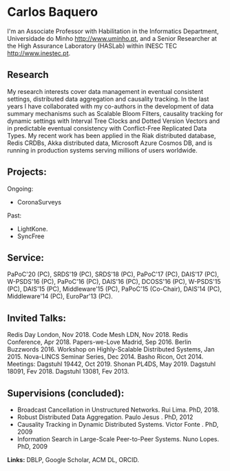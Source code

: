 # Carlos Baquero

I'm an Associate Professor with Habilitation in the Informatics Department, Universidade do Minho http://www.uminho.pt, and a Senior Researcher at the High Assurance Laboratory (HASLab) within INESC TEC http://www.inestec.pt.

## Research

My research interests cover data management in eventual consistent settings, distributed data aggregation and causality tracking. In the last years I have collaborated with my co-authors in the development of data summary mechanisms such as Scalable Bloom Filters, causality tracking for dynamic settings with Interval Tree Clocks and Dotted Version Vectors and in predictable eventual consistency with Conflict-Free Replicated Data Types. My recent work has been applied in the Riak distributed database, Redis CRDBs, Akka distributed data, Microsoft Azure Cosmos DB, and is running in production systems serving millions of users worldwide.

## Projects:

Ongoing:

* CoronaSurveys

Past:

* LightKone.
* SyncFree

## Service: 
PaPoC'20 (PC), SRDS'19 (PC), SRDS'18 (PC), PaPoC'17 (PC), DAIS'17 (PC), W-PSDS'16 (PC), PaPoC'16 (PC), DAIS'16 (PC), DCOSS'16 (PC), W-PSDS'15 (PC), DAIS'15 (PC), Middleware'15 (PC), PaPoC'15 (Co-Chair), DAIS'14 (PC), Middleware'14 (PC), EuroPar'13 (PC).

## Invited Talks: 
Redis Day London, Nov 2018. Code Mesh LDN, Nov 2018. Redis Conference, Apr 2018. Papers-we-Love Madrid, Sep 2016. Berlin Buzzwords 2016. Workshop on Highly-Scalable Distributed Systems, Jan 2015. Nova-LINCS Seminar Series, Dec 2014. Basho Ricon, Oct 2014.
Meetings: Dagstuhl 19442, Oct 2019. Shonan PL4DS, May 2019. Dagstuhl 18091, Fev 2018. Dagstuhl 13081, Fev 2013.


## Supervisions (concluded):

* Broadcast Cancellation in Unstructured Networks. Rui Lima. PhD, 2018.
* Robust Distributed Data Aggregation. Paulo Jesus . PhD, 2012
* Causality Tracking in Dynamic Distributed Systems. Victor Fonte . PhD, 2009
* Information Search in Large-Scale Peer-to-Peer Systems. Nuno Lopes. PhD, 2009


**Links:** DBLP, Google Scholar, ACM DL, ORCID.
